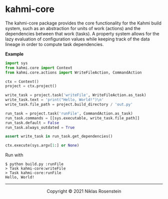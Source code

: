 # kahmi-core

The kahmi-core package provides the core functionality for the Kahmi build system, such as
an abstraction for units of work (actions) and the dependencies between that work (tasks).
A property system allows for the lazy evaluation of configuration values while keeping track
of the data lineage in order to compute task dependencies.

__Example__

```python
import sys
from kahmi.core import Context
from kahmi.core.actions import WriteFileAction, CommandAction

ctx = Context()
project = ctx.project()

write_task = project.task('writeFile', WriteFileAction.as_task)
write_task.text = 'print("Hello, World!")\n'
write_task.file_path = project.build_directory / 'out.py'

run_task = project.task('runFile', CommandAction.as_task)
run_task.commands = [[sys.executable, write_task.file_path]]
run_task.default = False
run_task.always_outdated = True

assert write_task in run_task.get_dependencies()

ctx.execute(sys.argv[1:] or None)
```

Run with

```
$ python build.py :runFile
> Task kahmi-core:writeFile
> Task kahmi-core:runFile
Hello, World!
```

---

<p align="center">Copyright &copy; 2021 Niklas Rosenstein</p>
